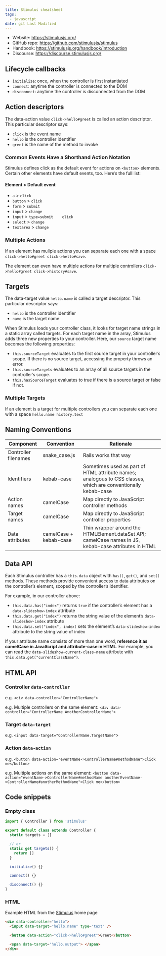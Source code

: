 ```yaml
---
title: Stimulus cheatsheet
tags:
  - javascript
date: git Last Modified
---
```


- Website: https://stimulusjs.org/
- GitHub repo: https://github.com/stimulusjs/stimulus
- Handbook: https://stimulusjs.org/handbook/introduction
- Discourse: https://discourse.stimulusjs.org/

## Lifecycle callbacks

- `initialize`: once, when the controller is first instantiated
- `connect`: anytime the controller is connected to the DOM
- `disconnect`: anytime the controller is disconnected from the DOM

## Action descriptors

The data-action value `click->hello#greet` is called an action descriptor. This particular descriptor says:

- `click` is the event name
- `hello` is the controller identifier
- `greet` is the name of the method to invoke

### Common Events Have a Shorthand Action Notation

Stimulus defines click as the default event for actions on `<button>` elements. Certain other elements have default events, too. Here’s the full list:

#### Element > Default event

- `a` > `click`
- `button` > `click`
- `form` > `submit`
- `input` > `change`
- `input` > `type=submit	click`
- `select` > `change`
- `textarea` > `change`

### Multiple Actions

If an element has muliple actions you can separate each one with a space `click->hello#greet click->hello#save`.

The element can even have multiple actions for multiple controllers `click->hello#greet click->history#save`.

## Targets

The data-target value `hello.name` is called a target descriptor. This particular descriptor says:

- `hello` is the controller identifier
- `name` is the target name

When Stimulus loads your controller class, it looks for target name strings in a static array called targets. For each target name in the array, Stimulus adds three new properties to your controller. Here, our `source` target name becomes the following properties:

- `this.sourceTarget` evaluates to the first source target in your controller’s scope. If there is no source target, accessing the property throws an error.
- `this.sourceTargets` evaluates to an array of all source targets in the controller’s scope.
- `this.hasSourceTarget` evaluates to true if there is a source target or false if not.

### Multiple Targets

If an element is a target for multiple controllers you can separate each one with a space `hello.name history.text`

## Naming Conventions

| Component            | Convention             | Rationale                                                                                                     |
| -------------------- | ---------------------- | ------------------------------------------------------------------------------------------------------------- |
| Controller filenames | snake_case.js          | Rails works that way                                                                                          |
| Identifiers          | kebab-case             | Sometimes used as part of HTML attribute names; analogous to CSS classes, which are conventionally kebab-case |
| Action names         | camelCase              | Map directly to JavaScript controller methods                                                                 |
| Target names         | camelCase              | Map directly to JavaScript controller properties                                                              |
| Data attributes      | camelCase + kebab-case | Thin wrapper around the HTMLElement.dataSet API; camelCase names in JS, kebab-case attributes in HTML         |

## Data API

Each Stimulus controller has a `this.data` object with `has()`, `get()`, and `set()` methods. These methods provide convenient access to data attributes on the controller’s element, scoped by the controller’s identifier.

For example, in our controller above:

- `this.data.has("index")` returns `true` if the controller’s element has a `data-slideshow-index` attribute
- `this.data.get("index")` returns the string value of the element’s `data-slideshow-index` attribute
- `this.data.set("index", index)` sets the element’s `data-slideshow-index` attribute to the string value of index

If your attribute name consists of more than one word, **reference it as camelCase in JavaScript and attribute-case in HTML**. For example, you can read the `data-slideshow-current-class-name` attribute with `this.data.get("currentClassName")`.

## HTML API

### Controller `data-controller`

e.g. `<div data-controller="ControllerName">`

e.g. Multiple controllers on the same element: `<div data-controller="ControllerName AnotherControllerName">`

### Target `data-target`

e.g. `<input data-target="ControllerName.TargetName"`>

### Action `data-action`

e.g. `<button data-action="eventName->ControllerName#methodName">Click me</button>`

e.g. Multiple actions on the same element: `<button data-action="eventName->ControllerName#methodName anotherEventName->ControllerName#anotherMethodName">Click me</button>`

## Code snippets

### Empty class

```js
import { Controller } from 'stimulus'

export default class extends Controller {
  static targets = []

  // or
  static get targets() {
    return []
  }

  initialize() {}

  connect() {}

  disconnect() {}
}
```

### HTML

Example HTML from the [Stimulus](https://stimulusjs.org/) home page

```html
<div data-controller="hello">
  <input data-target="hello.name" type="text" />

  <button data-action="click->hello#greet">Greet</button>

  <span data-target="hello.output"> </span>
</div>
```
